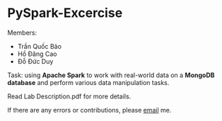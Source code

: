 # PySpark-Excercise

Members:
- Trần Quốc Bảo
- Hồ Đăng Cao
- Đỗ Đức Duy

Task: using **Apache Spark** to work with real-world data on a **MongoDB database** and perform various data
manipulation tasks.

Read Lab Description.pdf for more details.

If there are any errors or contributions, please [email](dangcaoho151202gmail.com) me.
